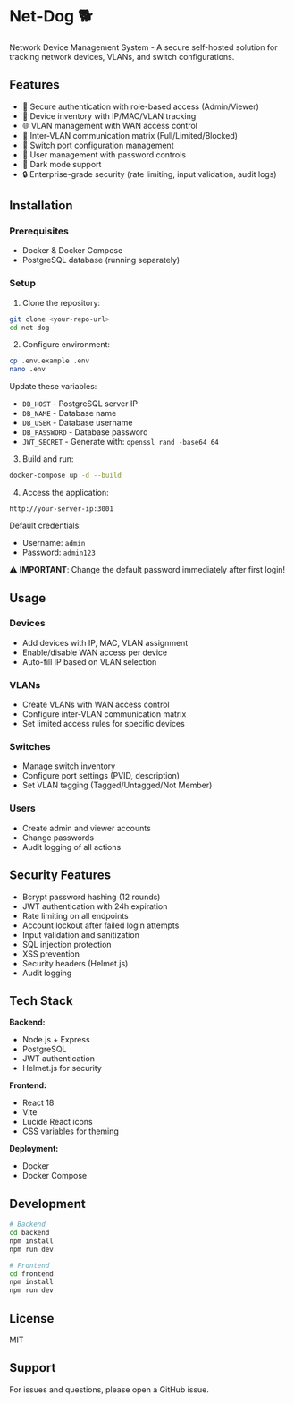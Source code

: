 # Net-Dog 🐕

Network Device Management System - A secure self-hosted solution for tracking network devices, VLANs, and switch configurations.

## Features

- 🔐 Secure authentication with role-based access (Admin/Viewer)
- 📱 Device inventory with IP/MAC/VLAN tracking
- 🌐 VLAN management with WAN access control
- 🔀 Inter-VLAN communication matrix (Full/Limited/Blocked)
- 🔌 Switch port configuration management
- 👥 User management with password controls
- 🌙 Dark mode support
- 🔒 Enterprise-grade security (rate limiting, input validation, audit logs)

## Installation

### Prerequisites
- Docker & Docker Compose
- PostgreSQL database (running separately)

### Setup

1. Clone the repository:
```bash
git clone <your-repo-url>
cd net-dog
```

2. Configure environment:
```bash
cp .env.example .env
nano .env
```

Update these variables:
- `DB_HOST` - PostgreSQL server IP
- `DB_NAME` - Database name
- `DB_USER` - Database username
- `DB_PASSWORD` - Database password
- `JWT_SECRET` - Generate with: `openssl rand -base64 64`

3. Build and run:
```bash
docker-compose up -d --build
```

4. Access the application:
```
http://your-server-ip:3001
```

Default credentials:
- Username: `admin`
- Password: `admin123`

⚠️ **IMPORTANT**: Change the default password immediately after first login!

## Usage

### Devices
- Add devices with IP, MAC, VLAN assignment
- Enable/disable WAN access per device
- Auto-fill IP based on VLAN selection

### VLANs
- Create VLANs with WAN access control
- Configure inter-VLAN communication matrix
- Set limited access rules for specific devices

### Switches
- Manage switch inventory
- Configure port settings (PVID, description)
- Set VLAN tagging (Tagged/Untagged/Not Member)

### Users
- Create admin and viewer accounts
- Change passwords
- Audit logging of all actions

## Security Features

- Bcrypt password hashing (12 rounds)
- JWT authentication with 24h expiration
- Rate limiting on all endpoints
- Account lockout after failed login attempts
- Input validation and sanitization
- SQL injection protection
- XSS prevention
- Security headers (Helmet.js)
- Audit logging

## Tech Stack

**Backend:**
- Node.js + Express
- PostgreSQL
- JWT authentication
- Helmet.js for security

**Frontend:**
- React 18
- Vite
- Lucide React icons
- CSS variables for theming

**Deployment:**
- Docker
- Docker Compose

## Development

```bash
# Backend
cd backend
npm install
npm run dev

# Frontend
cd frontend
npm install
npm run dev
```

## License

MIT

## Support

For issues and questions, please open a GitHub issue.
